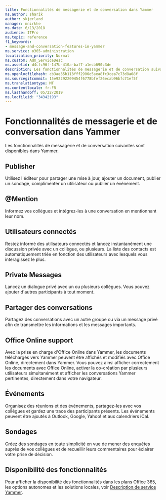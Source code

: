 ```yaml
---
title: Fonctionnalités de messagerie et de conversation dans Yammer
ms.author: sharik
author: skjerland
manager: mnirkhe
ms.date: 6/13/2018
audience: ITPro
ms.topic: reference
f1_keywords:
- message-and-conversation-features-in-yammer
ms.service: o365-administration
localization_priority: Normal
ms.custom: Adm_ServiceDesc
ms.assetid: d4cfc96f-147b-410a-baf7-a1ecb690c3de
description: Les fonctionnalités de messagerie et de conversation suivantes sont disponibles dans Yammer.
ms.openlocfilehash: cb3ae35b113fff2906c5aea8fc3cea7c73d8a08f
ms.sourcegitcommit: 15e92292209454f6778bfef26ecab96bfc71ef5f
ms.translationtype: MT
ms.contentlocale: fr-FR
ms.lasthandoff: 05/22/2019
ms.locfileid: "34342193"
---
```

# <a name="message-and-conversation-features-in-yammer"></a>Fonctionnalités de messagerie et de conversation dans Yammer

Les fonctionnalités de messagerie et de conversation suivantes sont disponibles dans Yammer.
  
## <a name="publisher"></a>Publisher
<a name="bkmk_Publisher"> </a>

Utilisez l'éditeur pour partager une mise à jour, ajouter un document, publier un sondage, complimenter un utilisateur ou publier un événement.
  
## <a name="mention"></a>@Mention
<a name="bkmk_AtMention"> </a>

Informez vos collègues et intégrez-les à une conversation en mentionnant leur nom.
  
## <a name="online-now"></a>Utilisateurs connectés
<a name="bkmk_OnlineNow"> </a>

Restez informé des utilisateurs connectés et lancez instantanément une discussion privée avec un collègue, ou plusieurs. La liste des contacts est automatiquement triée en fonction des utilisateurs avec lesquels vous interagissez le plus.
  
## <a name="private-messages"></a>Private Messages
<a name="bkmk_PrivateMessages"> </a>

Lancez un dialogue privé avec un ou plusieurs collègues. Vous pouvez ajouter d'autres participants à tout moment.
  
## <a name="share-conversations"></a>Partager des conversations
<a name="bkmk_ShareConversations"> </a>

Partagez des conversations avec un autre groupe ou via un message privé afin de transmettre les informations et les messages importants.
  
## <a name="office-online-support"></a>Office Online support
<a name="bkmk_ShareConversations"> </a>

Avec la prise en charge d'Office Online dans Yammer, les documents téléchargés vers Yammer peuvent être affichés et modifiés avec Office Online, directement dans Yammer. Vous pouvez ainsi afficher correctement les documents avec Office Online, activer la co-création par plusieurs utilisateurs simultanément et afficher les conversations Yammer pertinentes, directement dans votre navigateur.
  
## <a name="events"></a>Événements
<a name="bkmk_Events"> </a>

Organisez des réunions et des événements, partagez-les avec vos collègues et gardez une trace des participants présents. Les événements peuvent être ajoutés à Outlook, Google, Yahoo! et aux calendriers iCal.
  
## <a name="polls"></a>Sondages
<a name="bkmk_Polls"> </a>

Créez des sondages en toute simplicité en vue de mener des enquêtes auprès de vos collègues et de recueillir leurs commentaires pour éclairer votre prise de décision.
  
## <a name="feature-availability"></a>Disponibilité des fonctionnalités
<a name="bkmk_Polls"> </a>

Pour afficher la disponibilité des fonctionnalités dans les plans Office 365, les options autonomes et les solutions locales, voir [Description de service Yammer](yammer-service-description.md).
  

